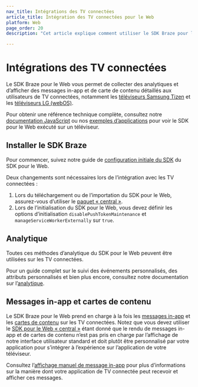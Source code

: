 ```yaml
---
nav_title: Intégrations des TV connectées
article_title: Intégration des TV connectées pour le Web
platform: Web
page_order: 20
description: "Cet article explique comment utiliser le SDK Braze pour le Web pour l’intégrer aux TV connectées (Samsung et LG)."

---
```


# Intégrations des TV connectées

Le SDK Braze pour le Web vous permet de collecter des analytiques et d’afficher des messages in-app et de carte de contenu détaillés aux utilisateurs de TV connectées, notamment les [téléviseurs Samsung Tizen][1] et les [téléviseurs LG (webOS)][2].

Pour obtenir une référence technique complète, consultez notre [documentation JavaScript][3] ou nos [exemples d’applications][9] pour voir le SDK pour le Web exécuté sur un téléviseur.

## Installer le SDK Braze

Pour commencer, suivez notre guide de [configuration initiale du SDK][4] du SDK pour le Web.

Deux changements sont nécessaires lors de l’intégration avec les TV connectées :

1. Lors du téléchargement ou de l’importation du SDK pour le Web, assurez-vous d’utiliser le [paquet « central »][6].
2. Lors de l’initialisation du SDK pour le Web, vous devez définir les options d’initialisation `disablePushTokenMaintenance` et `manageServiceWorkerExternally` sur `true`.

## Analytique

Toutes ces méthodes d’analytique du SDK pour le Web peuvent être utilisées sur les TV connectées.

Pour un guide complet sur le suivi des événements personnalisés, des attributs personnalisés et bien plus encore, consultez notre documentation sur l’[analytique]({{site.baseurl}}/developer_guide/platform_integration_guides/web/analytics/tracking_sessions/).

## Messages in-app et cartes de contenu

Le SDK Braze pour le Web prend en charge à la fois les [messages in-app][7] et les [cartes de contenu][8] sur les TV connectées. Notez que vous devez utiliser le [SDK pour le Web « central »][6] étant donné que le rendu de messages in-app et de cartes de contenu n’est pas pris en charge par l’affichage de notre interface utilisateur standard et doit plutôt être personnalisé par votre application pour s’intégrer à l’expérience sur l’application de votre téléviseur.

Consultez l’[affichage manuel de message in-app][5] pour plus d’informations sur la manière dont votre application de TV connectée peut recevoir et afficher ces messages.


[1]: https://developer.samsung.com/smarttv/develop/specifications/tv-model-groups.html
[2]: http://webostv.developer.lge.com/discover/discover-webos-tv/
[3]: https://js.appboycdn.com/web-sdk/latest/doc/modules/braze.html
[4]: {{site.baseurl}}/developer_guide/platform_integration_guides/web/initial_sdk_setup/
[5]: {{site.baseurl}}/developer_guide/platform_integration_guides/web/in-app_messaging/in-app_message_delivery/#manual-in-app-message-display
[6]: https://www.npmjs.com/package/@braze/web-sdk-core
[7]: {{site.baseurl}}/developer_guide/platform_integration_guides/web/in-app_messaging/integration/
[8]: {{site.baseurl}}/developer_guide/platform_integration_guides/web/content_cards/integration/
[9]: https://github.com/Appboy/smart-tv-sample-apps
